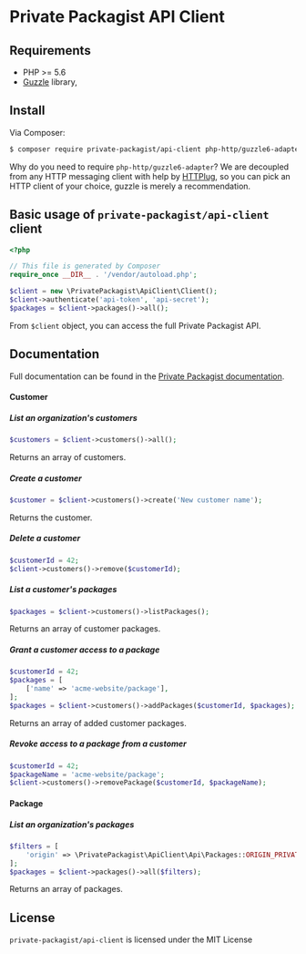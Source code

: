 # Private Packagist API Client

## Requirements

* PHP >= 5.6
* [Guzzle](https://github.com/guzzle/guzzle) library,

## Install

Via Composer:

```bash
$ composer require private-packagist/api-client php-http/guzzle6-adapter
```

Why do you need to require `php-http/guzzle6-adapter`? We are decoupled from any HTTP messaging client with help by [HTTPlug](http://httplug.io/), so you can pick an HTTP client of your choice, guzzle is merely a recommendation.

## Basic usage of `private-packagist/api-client` client

```php
<?php

// This file is generated by Composer
require_once __DIR__ . '/vendor/autoload.php';

$client = new \PrivatePackagist\ApiClient\Client();
$client->authenticate('api-token', 'api-secret');
$packages = $client->packages()->all();
```

From `$client` object, you can access the full Private Packagist API.

## Documentation

Full documentation can be found in the [Private Packagist documentation](https://packagist.com/docs/api).

#### Customer

##### List an organization's customers
```php
$customers = $client->customers()->all();
```
Returns an array of customers.


##### Create a customer
```php
$customer = $client->customers()->create('New customer name');
```
Returns the customer.

##### Delete a customer
```php
$customerId = 42;
$client->customers()->remove($customerId);
```

##### List a customer's packages
```php
$packages = $client->customers()->listPackages();
```
Returns an array of customer packages.

##### Grant a customer access to a package
```php
$customerId = 42;
$packages = [
    ['name' => 'acme-website/package'],
];
$packages = $client->customers()->addPackages($customerId, $packages);
```
Returns an array of added customer packages.

##### Revoke access to a package from a customer
```php
$customerId = 42;
$packageName = 'acme-website/package';
$client->customers()->removePackage($customerId, $packageName);
```

#### Package

##### List an organization's packages
```php
$filters = [
    'origin' => \PrivatePackagist\ApiClient\Api\Packages::ORIGIN_PRIVATE, // optional filter to only receive packages that can be added to customers 
];
$packages = $client->packages()->all($filters);
```
Returns an array of packages.

## License

`private-packagist/api-client` is licensed under the MIT License
